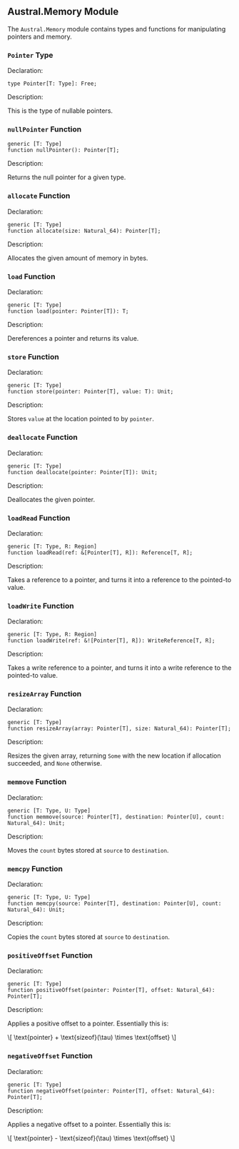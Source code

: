 ## Austral.Memory Module

The `Austral.Memory` module contains types and functions for manipulating pointers and memory.

### `Pointer` Type

Declaration:

```austral
type Pointer[T: Type]: Free;
```

Description:

This is the type of nullable pointers.

### `nullPointer` Function

```austral
generic [T: Type]
function nullPointer(): Pointer[T];
```

Description:

Returns the null pointer for a given type.

### `allocate` Function

Declaration:

```austral
generic [T: Type]
function allocate(size: Natural_64): Pointer[T];
```

Description:

Allocates the given amount of memory in bytes.

### `load` Function

Declaration:

```austral
generic [T: Type]
function load(pointer: Pointer[T]): T;
```

Description:

Dereferences a pointer and returns its value.

### `store` Function

Declaration:

```austral
generic [T: Type]
function store(pointer: Pointer[T], value: T): Unit;
```

Description:

Stores `value` at the location pointed to by `pointer`.

### `deallocate` Function

Declaration:

```austral
generic [T: Type]
function deallocate(pointer: Pointer[T]): Unit;
```

Description:

Deallocates the given pointer.

### `loadRead` Function

Declaration:

```austral
generic [T: Type, R: Region]
function loadRead(ref: &[Pointer[T], R]): Reference[T, R];
```

Description:

Takes a reference to a pointer, and turns it into a reference to the pointed-to
value.

### `loadWrite` Function

Declaration:

```austral
generic [T: Type, R: Region]
function loadWrite(ref: &![Pointer[T], R]): WriteReference[T, R];
```

Description:

Takes a write reference to a pointer, and turns it into a write reference to the
pointed-to value.

### `resizeArray` Function

Declaration:

```austral
generic [T: Type]
function resizeArray(array: Pointer[T], size: Natural_64): Pointer[T];
```

Description:

Resizes the given array, returning `Some` with the new location if allocation
succeeded, and `None` otherwise.

### `memmove` Function

Declaration:

```austral
generic [T: Type, U: Type]
function memmove(source: Pointer[T], destination: Pointer[U], count: Natural_64): Unit;
```

Description:

Moves the `count` bytes stored at `source` to `destination`.

### `memcpy` Function

Declaration:

```austral
generic [T: Type, U: Type]
function memcpy(source: Pointer[T], destination: Pointer[U], count: Natural_64): Unit;
```

Description:

Copies the `count` bytes stored at `source` to `destination`.

### `positiveOffset` Function

Declaration:

```austral
generic [T: Type]
function positiveOffset(pointer: Pointer[T], offset: Natural_64): Pointer[T];
```

Description:

Applies a positive offset to a pointer. Essentially this is:

\\[
\text{pointer} + \text{sizeof}(\\tau) \times \text{offset}
\\]

### `negativeOffset` Function

Declaration:

```austral
generic [T: Type]
function negativeOffset(pointer: Pointer[T], offset: Natural_64): Pointer[T];
```

Description:

Applies a negative offset to a pointer. Essentially this is:

\\[
\text{pointer} - \text{sizeof}(\\tau) \times \text{offset}
\\]
